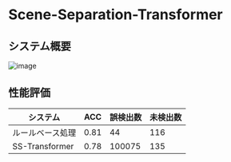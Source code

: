 # Scene-Separation-Transformer
## システム概要
![image](https://user-images.githubusercontent.com/55880071/183419114-f5d10a4e-ac7b-483c-a1c9-353bd9e23ea9.png)

## 性能評価
|  システム  |  ACC  | 誤検出数 | 未検出数|
| ---- | ---- | ---- | ---- |
| ルールベース処理  | 0.81 | 44 | 116 |
| SS-Transformer | 0.78 | 100075 | 135 |


